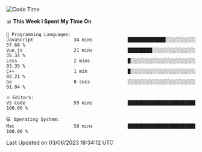 
<!--START_SECTION:waka-->
![Code Time](http://img.shields.io/badge/Code%20Time-728%20hrs%203%20mins-blue)

📊 **This Week I Spent My Time On** 

```text
💬 Programming Languages: 
JavaScript               34 mins             ██████████████░░░░░░░░░░░   57.68 % 
Vue.js                   21 mins             █████████░░░░░░░░░░░░░░░░   35.34 % 
Less                     2 mins              █░░░░░░░░░░░░░░░░░░░░░░░░   03.35 % 
C++                      1 min               █░░░░░░░░░░░░░░░░░░░░░░░░   02.21 % 
Go                       0 secs              ░░░░░░░░░░░░░░░░░░░░░░░░░   01.04 % 

🔥 Editors: 
VS Code                  59 mins             █████████████████████████   100.00 % 

💻 Operating System: 
Mac                      59 mins             █████████████████████████   100.00 % 
```


 Last Updated on 03/06/2023 18:34:12 UTC
<!--END_SECTION:waka-->

